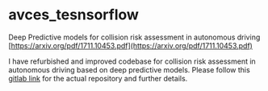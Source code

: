 # avces_tesnsorflow
Deep Predictive models for collision risk assessment in autonomous driving
[https://arxiv.org/pdf/1711.10453.pdf](https://arxiv.org/pdf/1711.10453.pdf)

I have refurbished and improved codebase for collision risk assessment in autonomous driving based on deep predictive models. Please follow this [gitlab link](https://gitlab.com/avces/avces_tensorflow/tree/master) for the actual repository and further details.
